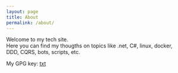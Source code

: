 ```yaml
---
layout: page
title: About
permalink: /about/
---
```



Welcome to my tech site. <br>
Here you can find my thougths on topics like .net, C#, linux, docker,<br>
DDD, CQRS, bots, scripts, etc.<br>

My GPG key: <a href="/keys/key.txt">txt</a>
